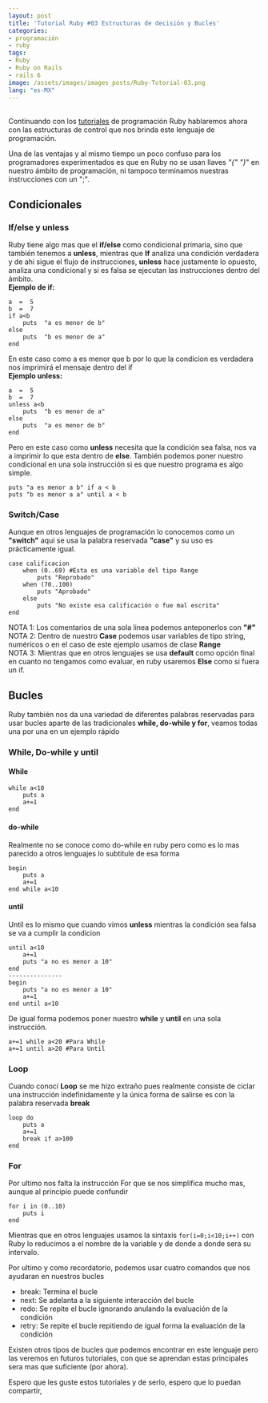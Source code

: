 ```yaml
---
layout: post
title: 'Tutorial Ruby #03 Estructuras de decisión y Bucles'
categories:
- programación
- ruby
tags: 
- Ruby
- Ruby on Rails
- rails 6
image: /assets/images/images_posts/Ruby-Tutorial-03.png
lang: "es-MX"
---
```

<p><br>Continuando con los <a href="https://shadowmyst.net/programacion-ruby-02/">tutoriales</a> de programación Ruby hablaremos ahora con las estructuras de control que nos brinda este lenguaje de programación.</p>

<p>Una de las ventajas y al mismo tiempo un poco confuso para los programadores experimentados es que en Ruby no se usan llaves <em>"{" "}</em>" en nuestro ámbito de programación, ni tampoco terminamos nuestras instrucciones con un ";".</p>

<h2 class="subtitle is-2 has-text-centered has-text-weight-bold">Condicionales</h2>

<h3 class="subtitle is-3">If/else y unless</h3>

<p>Ruby tiene algo mas que el <strong>if/else</strong> como condicional primaria, sino que también tenemos a <strong>unless</strong>, mientras que <strong>If</strong> analiza una condición verdadera y de ahí sigue el flujo de instrucciones, <strong>unless</strong> hace justamente lo opuesto, analiza una condicional y si es falsa se ejecutan las instrucciones dentro del ámbito.<br> <strong>Ejemplo de if:</strong></p>

<pre class="wp-block-code"><code>a  =  5
b  =  7
if a&lt;b
    puts  "a es menor de b"
else
    puts  "b es menor de a"
end</code></pre>

<p>En este caso como a es menor que b por lo que la condicion es verdadera nos imprimirá el mensaje dentro del if<br> <strong>Ejemplo unless:</strong></p>

<pre class="wp-block-code"><code>a  =  5
b  =  7
unless a&lt;b
    puts  "b es menor de a"
else
    puts  "a es menor de b"
end</code></pre>

<p>Pero en este caso como <strong>unless</strong> necesita que la condición sea falsa, nos va a imprimir lo que esta dentro de <strong>else</strong>. También podemos poner nuestro condicional en una sola instrucción si es que nuestro programa es algo simple.</p>

<pre class="wp-block-code"><code>puts "a es menor a b" if a &lt; b
puts "b es menor a a" until a &lt; b</code></pre>

<h3 class="subtitle is-3">Switch/Case</h3>

<p>Aunque en otros lenguajes de programación lo conocemos como un <strong>"switch"</strong> aqui se usa la palabra reservada <strong>"case"</strong> y su uso es prácticamente igual.</p>

<pre class="wp-block-code"><code>case calificacion
    when (0..69) #Esta es una variable del tipo Range
        puts "Reprobado"
    when (70..100)
        puts "Aprobado"
    else
        puts "No existe esa calificación o fue mal escrita"
end</code></pre>

<p>NOTA 1: Los comentarios de una sola linea podemos anteponerlos con <strong>"#"</strong><br> NOTA 2: Dentro de nuestro <strong>Case</strong> podemos usar variables de tipo string, numéricos o en el caso de este ejemplo usamos de clase <strong>Range</strong><br> NOTA 3: Mientras que en otros lenguajes se usa <strong>default</strong> como opción final en cuanto no tengamos como evaluar, en ruby usaremos <strong>Else</strong> como si fuera un if.</p>

<h2 class="subtitle is-2 has-text-centered has-text-weight-bold">Bucles</h2>

<p>Ruby también nos da una variedad de diferentes palabras reservadas para usar bucles aparte de las tradicionales <strong>while, do-while y for</strong>, veamos todas una por una en un ejemplo rápido</p>

<h3 class="subtitle is-3">While, Do-while y until</h3>
<p><!-- /wp:heading --></p>
<p><!-- wp:paragraph --></p>

<h4 class="subtitle is-4">While</h4>
<pre class="wp-block-code"><code>while a&lt;10
    puts a
    a+=1
end</code></pre>

<h4 class="subtitle is-4">do-while</h4>

<p>Realmente no se conoce como do-while en ruby pero como es lo mas parecido a otros lenguajes lo subtitule de esa forma</p>

<pre class="wp-block-code"><code>begin
    puts a
    a+=1
end while a&lt;10</code></pre>

<h4 class="subtitle is-4">until</h4>

<p>Until es lo mismo que cuando vimos <strong>unless</strong> mientras la condición sea falsa se va a cumplir la condicion</p>

<pre class="wp-block-code"><code>until a&lt;10
    a+=1
    puts "a no es menor a 10"
end
---------------
begin
    puts "a no es menor a 10"
    a+=1
end until a&lt;10</code></pre>

<p>De igual forma podemos poner nuestro <strong>while</strong> y <strong>until</strong> en una sola instrucción.</p>

<pre class="wp-block-code"><code>a+=1 while a&lt;20 #Para While
a+=1 until a>20 #Para Until</code></pre>

<h3 class="subtitle is-3">Loop</h3>

<p>Cuando conocí <strong>Loop</strong> se me hizo extraño pues realmente consiste de ciclar una instrucción indefinidamente y la única forma de salirse es con la palabra reservada <strong>break</strong></p>

<pre class="wp-block-code"><code>loop do
    puts a
    a+=1
    break if a>100
end</code></pre>

<h3 class="subtitle is-3">For</h3>

<p>Por ultimo nos falta la instrucción For que se nos simplifica mucho mas, aunque al principio puede confundir</p>

<pre class="wp-block-code"><code>for i in (0..10)
    puts i
end</code></pre>

<p>Mientras que en otros lenguajes usamos la sintaxis <code>for(i=0;i&lt;10;i++)</code> con Ruby lo reducimos a el nombre de la variable y de donde a donde sera su intervalo.</p>

<p>Por ultimo y como recordatorio, podemos usar cuatro comandos que nos ayudaran en nuestros bucles</p>

<ul>
<li>break: Termina el bucle</li>
<li>next: Se adelanta a la siguiente interacción del bucle</li>
<li>redo: Se repite el bucle ignorando anulando la evaluación de la condición</li>
<li>retry: Se repite el bucle repitiendo de igual forma la evaluación de la condición</li>
</ul>

<p>Existen otros tipos de bucles que podemos encontrar en este lenguaje pero las veremos en futuros tutoriales, con que se aprendan estas principales sera mas que suficiente (por ahora).</p>

<p>Espero que les guste estos tutoriales y de serlo, espero que lo puedan compartir,</p>

